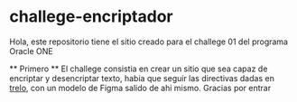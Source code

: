 # challege-encriptador
Hola, este repositorio tiene el sitio creado para el challege 01 del programa Oracle ONE

** Primero **
El challege consistia en crear un sitio que sea capaz de encriptar y desencriptar texto, habia que seguir las directivas dadas en [trelo](https://trello.com/b/WTdfcewC/encriptador-de-texto-alura-challenges-one), con un modelo de Figma salido de ahi mismo. Gracias por entrar

